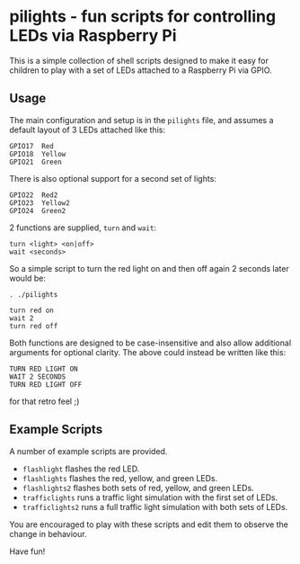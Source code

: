 # pilights - fun scripts for controlling LEDs via Raspberry Pi

This is a simple collection of shell scripts designed to make it easy for
children to play with a set of LEDs attached to a Raspberry Pi via GPIO.

## Usage

The main configuration and setup is in the `pilights` file, and assumes a
default layout of 3 LEDs attached like this:

    GPIO17  Red
    GPIO18  Yellow
    GPIO21  Green

There is also optional support for a second set of lights:

    GPIO22  Red2
    GPIO23  Yellow2
    GPIO24  Green2

2 functions are supplied, `turn` and `wait`:

    turn <light> <on|off>
    wait <seconds>

So a simple script to turn the red light on and then off again 2 seconds 
later would be:

    . ./pilights
    
    turn red on
    wait 2
    turn red off

Both functions are designed to be case-insensitive and also allow additional
arguments for optional clarity.  The above could instead be written like this:

    TURN RED LIGHT ON
    WAIT 2 SECONDS 
    TURN RED LIGHT OFF

for that retro feel ;)

## Example Scripts

A number of example scripts are provided.

* `flashlight` flashes the red LED.
* `flashlights` flashes the red, yellow, and green LEDs.
* `flashlights2` flashes both sets of red, yellow, and green LEDs.
* `trafficlights` runs a traffic light simulation with the first set of LEDs.
* `trafficlights2` runs a full traffic light simulation with both sets of LEDs.

You are encouraged to play with these scripts and edit them to observe the
change in behaviour.

Have fun!
